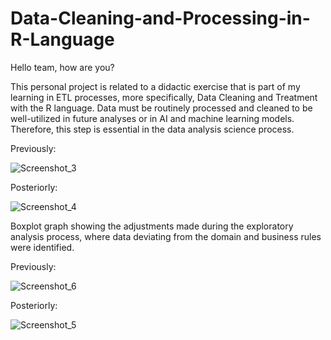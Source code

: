 # Data-Cleaning-and-Processing-in-R-Language

Hello team, how are you?

This personal project is related to a didactic exercise that is part of my learning in ETL processes, more specifically, Data Cleaning and Treatment with the R language. Data must be routinely processed and cleaned to be well-utilized in future analyses or in AI and machine learning models. Therefore, this step is essential in the data analysis science process.

Previously:

![Screenshot_3](https://github.com/ScenioMathias/Data-Cleaning-and-Processing-in-R-Language/assets/72087549/65472b66-f6e6-49b2-a81b-70b7b81adbd4)


Posteriorly:

![Screenshot_4](https://github.com/ScenioMathias/Data-Cleaning-and-Processing-in-R-Language/assets/72087549/0a1d373c-c9d3-4c83-99c1-7748b3a5e67f)


Boxplot graph showing the adjustments made during the exploratory analysis process, where data deviating from the domain and business rules were identified.

Previously:

![Screenshot_6](https://github.com/ScenioMathias/Data-Cleaning-and-Processing-in-R-Language/assets/72087549/c8dc8050-8842-4d6e-828d-5b7e44a2e690)

Posteriorly:

![Screenshot_5](https://github.com/ScenioMathias/Data-Cleaning-and-Processing-in-R-Language/assets/72087549/a277b05e-3c6d-4115-9958-ea3c3de6b6ba)
